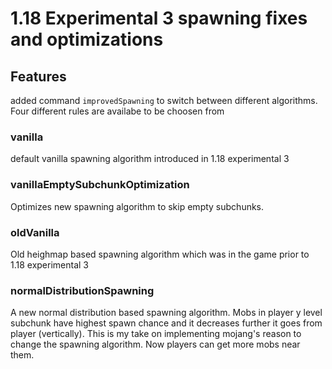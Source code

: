 # 1.18 Experimental 3 spawning fixes and optimizations
## Features
added command `improvedSpawning` to switch between different algorithms. Four different rules are availabe to be choosen from
### vanilla
default vanilla spawning algorithm introduced in 1.18 experimental 3
### vanillaEmptySubchunkOptimization
Optimizes new spawning algorithm to skip empty subchunks.
### oldVanilla
Old heighmap based spawning algorithm which was in the game prior to 1.18 experimental 3
### normalDistributionSpawning
A new normal distribution based spawning algorithm. Mobs in player y level subchunk have highest spawn chance and it decreases further it goes from player (vertically).
This is my take on implementing mojang's reason to change the spawning algorithm. Now players can get more mobs near them. 

